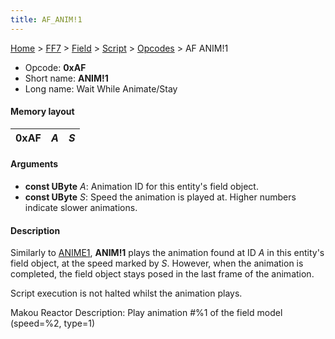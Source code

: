 ```yaml
---
title: AF_ANIM!1
---
```


[Home](../../../../Main_Page.md) > [FF7](../../../../FF7.md) > [Field](../../../Field.md) > [Script](../../Script.md) > [Opcodes](../Opcodes.md) > AF ANIM!1

-   Opcode: **0xAF**
-   Short name: **ANIM!1**
-   Long name: Wait While Animate/Stay

#### Memory layout

| 0xAF | *A* | *S* |
|------|-----|-----|

#### Arguments

-   **const UByte** *A*: Animation ID for this entity's field object.
-   **const UByte** *S*: Speed the animation is played at. Higher numbers indicate slower animations.

#### Description

Similarly to [ANIME1](A3_ANIME1.md), **ANIM!1** plays the animation found at ID *A* in this entity's field object, at the speed marked by *S*. However, when the animation is completed, the field object stays posed in the last frame of the animation.

Script execution is not halted whilst the animation plays.

Makou Reactor Description: Play animation \#%1 of the field model (speed=%2, type=1)

